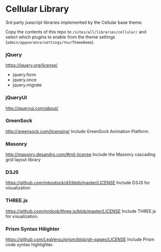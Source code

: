 # Cellular Library

3rd party jvascript libraries implemented by the Cellular base theme.

Copy the contents of this repo to  `/sites/all/libraries/cellular/` and select
which plugins to enable from the theme settings (`admin/appearance/settings/YourThemeName`).

### jQuery
https://jquery.org/license/

  * jquery.form
  * jquery.once
  * jquery.migrate

### jQueryUI
http://jqueryui.com/about/

### GreenSock
http://greensock.com/licensing/
Include GreenSock Animation Platform.

### Masonry
http://masonry.desandro.com/#mit-license
Include the Masonry cascading grid layout library

### D3JS
https://github.com/mbostock/d3/blob/master/LICENSE
Include D3JS for visualization

### THREE.js
https://github.com/mrdoob/three.js/blob/master/LICENSE
Include THREE.js for visualization.

### Prism Syntax Hilighter
https://github.com/LeaVerou/prism/blob/gh-pages/LICENSE
Include Prism code syntax highlighter.
